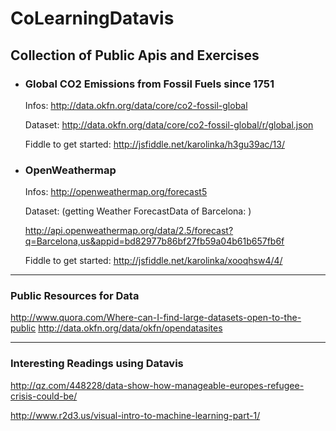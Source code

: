 
# CoLearningDatavis

## Collection of Public Apis and Exercises


 - ### Global CO2 Emissions from Fossil Fuels since 1751

	Infos:
	http://data.okfn.org/data/core/co2-fossil-global
	
    Dataset:
	http://data.okfn.org/data/core/co2-fossil-global/r/global.json
	
	Fiddle to get started:
	http://jsfiddle.net/karolinka/h3gu39ac/13/

 

 - ### OpenWeathermap
   
   Infos: http://openweathermap.org/forecast5
   
   Dataset:  (getting Weather ForecastData of Barcelona: )
   
   http://api.openweathermap.org/data/2.5/forecast?q=Barcelona,us&appid=bd82977b86bf27fb59a04b61b657fb6f
   
   Fiddle to get started: http://jsfiddle.net/karolinka/xooqhsw4/4/

----------

### Public Resources for Data

http://www.quora.com/Where-can-I-find-large-datasets-open-to-the-public
http://data.okfn.org/data/okfn/opendatasites


----------
### Interesting Readings using Datavis

http://qz.com/448228/data-show-how-manageable-europes-refugee-crisis-could-be/

http://www.r2d3.us/visual-intro-to-machine-learning-part-1/

